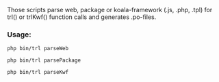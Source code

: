 Those scripts parse web, package or koala-framework (.js, .php, .tpl) for trl() or trlKwf() function calls and generates .po-files.


### Usage: ###
`php bin/trl parseWeb`

`php bin/trl parsePackage`

`php bin/trl parseKwf`
